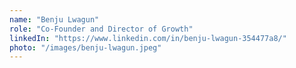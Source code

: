 ```yaml
---
name: "Benju Lwagun"
role: "Co-Founder and Director of Growth"
linkedIn: "https://www.linkedin.com/in/benju-lwagun-354477a8/"
photo: "/images/benju-lwagun.jpeg"
---
```

